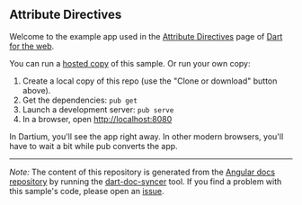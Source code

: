 ## Attribute Directives

Welcome to the example app used in the
[Attribute Directives](https://webdev.dartlang.org/angular/guide/attribute-directives) page
of [Dart for the web](https://webdev.dartlang.org).

You can run a [hosted copy](https://webdev.dartlang.org/examples/attribute-directives) of this
sample. Or run your own copy:

1. Create a local copy of this repo (use the "Clone or download" button above).
2. Get the dependencies: `pub get`
3. Launch a development server: `pub serve`
4. In a browser, open [http://localhost:8080](http://localhost:8080)

In Dartium, you'll see the app right away. In other modern browsers,
you'll have to wait a bit while pub converts the app.

---

*Note:* The content of this repository is generated from the
[Angular docs repository][docs repo] by running the
[dart-doc-syncer](//github.com/dart-lang/dart-doc-syncer) tool.
If you find a problem with this sample's code, please open an [issue][].

[docs repo]: //github.com/dart-lang/site-webdev/tree/master/examples/ng/doc/attribute-directives
[issue]: //github.com/dart-lang/site-webdev/issues/new?title=examples/ng/doc/attribute-directives

